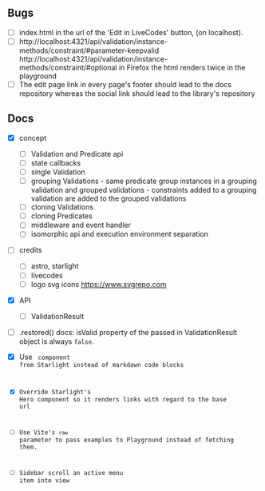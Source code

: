 ## Bugs

- [ ] index.html in the url of the 'Edit in LiveCodes' button, (on localhost).
- [ ] http://localhost:4321/api/validation/instance-methods/constraint/#parameter-keepvalid
        http://localhost:4321/api/validation/instance-methods/constraint/#optional
    in Firefox the html renders twice in the playground
- [ ] The edit page link in every page's footer should lead to the docs repository whereas the social link should lead to the library's repository

## Docs

- [x] concept 
    - [ ] Validation and Predicate api
    - [ ] state callbacks
    - [ ] single Validation
    - [ ] grouping Validations
            - same predicate group instances in a grouping validation and grouped validations
            - constraints added to a grouping validation are added to the grouped validations
    - [ ] cloning Validations
    - [ ] cloning Predicates
    - [ ] middleware and event handler
    - [ ] isomorphic api and execution environment separation

- [ ] credits
    - [ ] astro, starlight
    - [ ] livecodes
    - [ ] logo svg icons https://www.svgrepo.com

- [x] API
    - [ ] ValidationResult

- [ ] .restored() docs: isValid property of the passed in ValidationResult object is always `false`.

- [x] Use <Code> component from Starlight instead of markdown code blocks
- [x] Override Starlight's Hero component so it renders links with regard to the base url
- [ ] Use Vite's `raw` parameter to pass examples to Playground instead of fetching them.
- [ ] Sidebar scroll an active menu item into view 